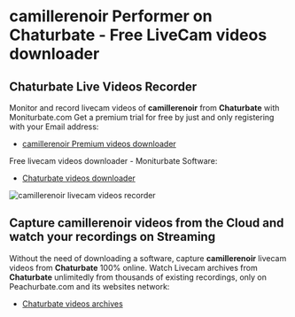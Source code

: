 # camillerenoir Performer on Chaturbate - Free LiveCam videos downloader

## Chaturbate Live Videos Recorder

Monitor and record livecam videos of **camillerenoir** from **Chaturbate** with Moniturbate.com
Get a premium trial for free by just and only registering with your Email address:
* [camillerenoir Premium videos downloader](https://moniturbate.com/request-demo-licence-key.html)

Free livecam videos downloader - Moniturbate Software:
* [Chaturbate videos downloader](https://moniturbate.com/moniturbate-download-software.html)

![camillerenoir livecam videos recorder](https://peachurnet.com/templates/moniturbate-software.png)


## Capture camillerenoir videos from the Cloud and watch your recordings on Streaming

Without the need of downloading a software, capture **camillerenoir** livecam videos from **Chaturbate** 100% online.
Watch Livecam archives from **Chaturbate** unlimitedly from thousands of existing recordings, only on Peachurbate.com and its websites network:
* [Chaturbate videos archives](https://peachurnet.com/)